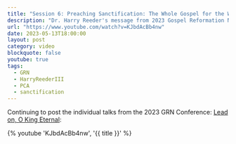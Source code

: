 ```yaml
---
title: "Session 6: Preaching Sanctification: The Whole Gospel for the Whole Man"
description: "Dr. Harry Reeder's message from 2023 Gospel Reformation Network conference."
url: "https://www.youtube.com/watch?v=KJbdAcBb4nw"
date: 2023-05-13T18:00:00
layout: post
category: video
blockquote: false
youtube: true
tags:
  - GRN
  - HarryReederIII
  - PCA
  - sanctification
---
```


Continuing to post the individual talks from the 2023 GRN Conference: [Lead on, O King Eternal](/blog/grn-conference-lead-on-o-king-eternal/):

{% youtube 'KJbdAcBb4nw', '{{ title }}' %}
